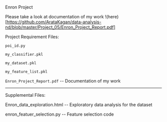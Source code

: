 Enron Project 

Please take a look at documentation of my work !(here)[https://github.com/ArataKagan/data-analysis-nd/blob/master/Project_05/Enron_Project_Report.pdf]


Project Requirement Files:

`poi_id.py`

`my_classifier.pkl`

`my_dataset.pkl`

`my_feature_list.pkl`

`Enron_Project_Report.pdf` -- Documentation of my work

-------------------------
Supplemental Files:

Enron_data_exploration.html -- Exploratory data analysis for the dataset

enron_featuer_selection.py -- Feature selection code 
